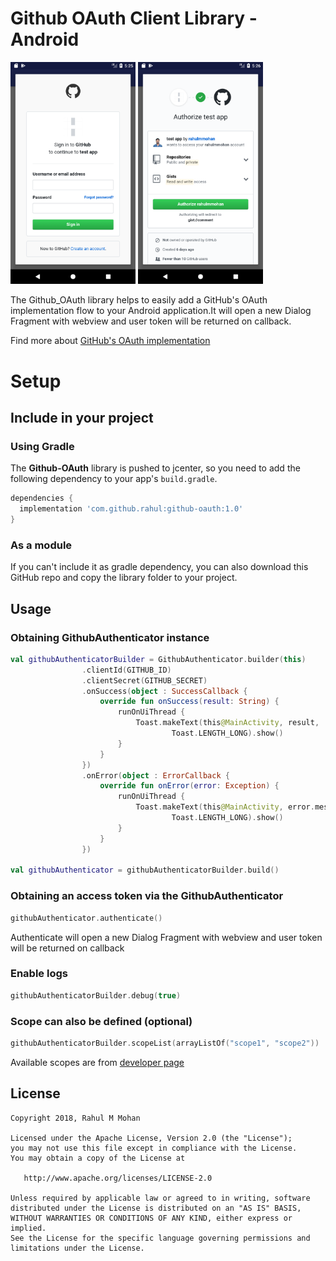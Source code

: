 # Github OAuth Client Library - Android
<img src="https://github.com/rahulmmohan/Github_OAuth/blob/master/screenshots/login.png" width=200px/>                               <img src="https://github.com/rahulmmohan/Github_OAuth/blob/master/screenshots/authorize.png" width=200px/> 

The Github_OAuth library helps to easily add a GitHub's OAuth implementation flow to your Android application.It will open a new Dialog Fragment with webview and user token will be returned on callback.

Find more about [GitHub's OAuth implementation](https://developer.github.com/v3/guides/basics-of-authentication/#registering-your-app)

# Setup
## Include in your project

### Using Gradle
The **Github-OAuth** library is pushed to jcenter, so you need to add the following dependency to your app's `build.gradle`.

```gradle
dependencies {
  implementation 'com.github.rahul:github-oauth:1.0'
}
```

### As a module
If you can't include it as gradle dependency, you can also download this GitHub repo and copy the library folder to your project.


## Usage
### Obtaining GithubAuthenticator instance
```kotlin
val githubAuthenticatorBuilder = GithubAuthenticator.builder(this)
                .clientId(GITHUB_ID)
                .clientSecret(GITHUB_SECRET)
                .onSuccess(object : SuccessCallback {
                    override fun onSuccess(result: String) {
                        runOnUiThread {
                            Toast.makeText(this@MainActivity, result,
                                    Toast.LENGTH_LONG).show()
                        }
                    }
                })
                .onError(object : ErrorCallback {
                    override fun onError(error: Exception) {
                        runOnUiThread {
                            Toast.makeText(this@MainActivity, error.message,
                                    Toast.LENGTH_LONG).show()
                        }
                    }
                })
                
val githubAuthenticator = githubAuthenticatorBuilder.build()
```

### Obtaining an access token via the GithubAuthenticator
```kotlin
githubAuthenticator.authenticate()
```
Authenticate will open a new Dialog Fragment with webview and user token will be returned on callback

### Enable logs
```kotlin
githubAuthenticatorBuilder.debug(true)
```
### Scope can also be defined (optional)
```kotlin
githubAuthenticatorBuilder.scopeList(arrayListOf("scope1", "scope2"))
```
Available scopes are from [developer page](https://developer.github.com/apps/building-oauth-apps/scopes-for-oauth-apps/#available-scopes)

## License

    Copyright 2018, Rahul M Mohan

    Licensed under the Apache License, Version 2.0 (the "License");
    you may not use this file except in compliance with the License.
    You may obtain a copy of the License at

       http://www.apache.org/licenses/LICENSE-2.0

    Unless required by applicable law or agreed to in writing, software
    distributed under the License is distributed on an "AS IS" BASIS,
    WITHOUT WARRANTIES OR CONDITIONS OF ANY KIND, either express or implied.
    See the License for the specific language governing permissions and
    limitations under the License.
